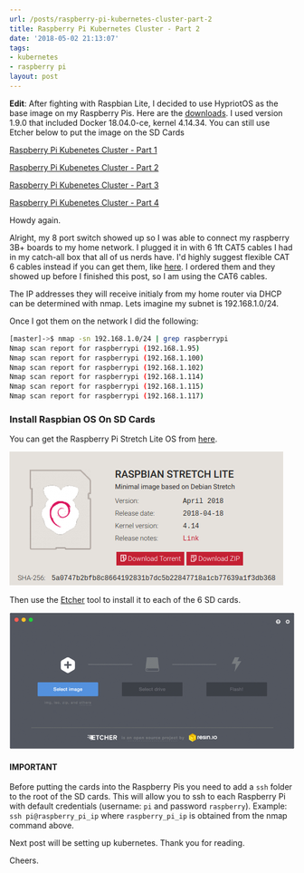 ```yaml
---
url: /posts/raspberry-pi-kubernetes-cluster-part-2
title: Raspberry Pi Kubernetes Cluster - Part 2
date: '2018-05-02 21:13:07'
tags:
- kubernetes
- raspberry pi
layout: post
---
```


**Edit**:  After fighting with Raspbian Lite, I decided to use HypriotOS as the base image on my Raspberry Pis.  Here are the [downloads](https://blog.hypriot.com/downloads/).  I used version 1.9.0 that included Docker 18.04.0-ce, kernel 4.14.34.  You can still use Etcher below to put the image on the SD Cards

[Raspberry Pi Kubenetes Cluster - Part 1](/post/raspberry-pi-kubernetes-cluster-part-1)

[Raspberry Pi Kubenetes Cluster - Part 2](/post/raspberry-pi-kubernetes-cluster-part-2)

[Raspberry Pi Kubenetes Cluster - Part 3](/post/raspberry-pi-kubernetes-cluster-part-3)

[Raspberry Pi Kubenetes Cluster - Part 4](/post/raspberry-pi-kubernetes-cluster-part-4)

Howdy again.

Alright, my 8 port switch showed up so I was able to connect my raspberry 3B+ boards to my home network.  I plugged it in with 6 1ft CAT5 cables I had in my catch-all box that all of us nerds have.  I'd highly suggest flexible CAT 6 cables instead if you can get them, like [here](https://www.amazon.com/Cat-Ethernet-Cable-Black-Connectors/dp/B01IQWGKQ6).   I ordered them and they showed up before I finished this post, so I am using the CAT6 cables.

The IP addresses they will receive initialy from my home router via DHCP can be determined with nmap.  Lets imagine my subnet is 192.168.1.0/24.

Once I got them on the network I did the following:

```bash
[master]->$ nmap -sn 192.168.1.0/24 | grep raspberrypi
Nmap scan report for raspberrypi (192.168.1.95)
Nmap scan report for raspberrypi (192.168.1.100)
Nmap scan report for raspberrypi (192.168.1.102)
Nmap scan report for raspberrypi (192.168.1.114)
Nmap scan report for raspberrypi (192.168.1.115)
Nmap scan report for raspberrypi (192.168.1.117)
```

### Install Raspbian OS On SD Cards

You can get the Raspberry Pi Stretch Lite OS from [here](https://www.raspberrypi.org/downloads/raspbian/).

![Raspberry Pi Stretch Lite](/img/kubernetes_cluster/raspberry_pi_stretch_lite.png)

Then use the [Etcher](https://etcher.io/) tool to install it to each of the 6 SD cards.

![Etcher](/img/kubernetes_cluster/etcher.gif)

#### IMPORTANT

Before putting the cards into the Raspberry Pis you need to add a `ssh` folder to the root of the SD cards.  This will allow you to ssh to each Raspberry Pi with default credentials (username: `pi` and password `raspberry`).  Example: `ssh pi@raspberry_pi_ip` where `raspberry_pi_ip` is obtained from the nmap command above.

Next post will be setting up kubernetes.  Thank you for reading.

Cheers.
